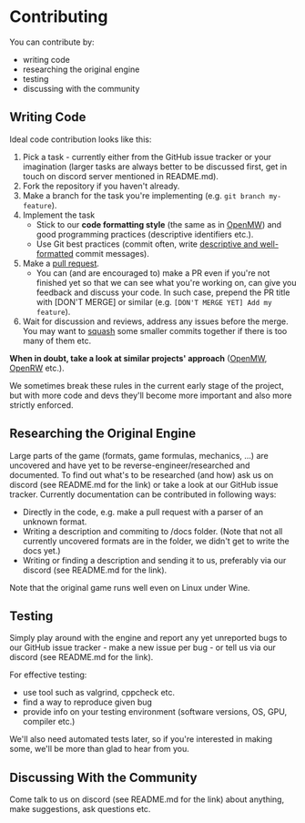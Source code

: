 # Contributing

You can contribute by:

- writing code
- researching the original engine
- testing
- discussing with the community

## Writing Code

Ideal code contribution looks like this:

1. Pick a task - currently either from the GitHub issue tracker or your imagination (larger tasks are always better to be discussed first, get in touch on discord server mentioned in README.md).
2. Fork the repository if you haven't already.
3. Make a branch for the task you're implementing (e.g. `git branch my-feature`).
4. Implement the task
   - Stick to our **code formatting style** (the same as in [OpenMW](https://wiki.openmw.org/index.php?title=Code_Formatting_Conventions)) and good programming practices (descriptive identifiers etc.).
   - Use Git best practices (commit often, write [descriptive and well-formatted](https://chris.beams.io/posts/git-commit/) commit messages).
5. Make a [pull request](https://help.github.com/articles/about-pull-requests/).
   - You can (and are encouraged to) make a PR even if you're not finished yet so that we can see what you're working on, can give you feedback and discuss your code. In such case, prepend the PR title with [DON'T MERGE] or similar (e.g. `[DON'T MERGE YET] Add my feature`).
6. Wait for discussion and reviews, address any issues before the merge. You may want to [squash](https://git-scm.com/book/en/v2/Git-Branching-Rebasing) some smaller commits together if there is too many of them etc.

**When in doubt, take a look at similar projects' approach** ([OpenMW](https://github.com/OpenMW/openmw), [OpenRW](https://github.com/rwengine/openrw) etc.).

We sometimes break these rules in the current early stage of the project, but with more code and devs they'll become more important and also more strictly enforced.

## Researching the Original Engine

Large parts of the game (formats, game formulas, mechanics, ...) are uncovered and have yet to be reverse-engineer/researched and documented. To find out what's to be researched (and how) ask us on discord (see README.md for the link) or take a look at our GitHub issue tracker. Currently documentation can be contributed in following ways:

- Directly in the code, e.g. make a pull request with a parser of an unknown format.
- Writing a description and commiting to /docs folder. (Note that not all currently uncovered formats are in the folder, we didn't get to write the docs yet.)
- Writing or finding a description and sending it to us, preferably via our discord (see README.md for the link).

Note that the original game runs well even on Linux under Wine.

## Testing

Simply play around with the engine and report any yet unreported bugs to our GitHub issue tracker - make a new issue per bug - or tell us via our discord (see README.md for the link).

For effective testing:
- use tool such as valgrind, cppcheck etc.
- find a way to reproduce given bug
- provide info on your testing environment (software versions, OS, GPU, compiler etc.)

We'll also need automated tests later, so if you're interested in making some, we'll be more than glad to hear from you.

## Discussing With the Community

Come talk to us on discord (see README.md for the link) about anything, make suggestions, ask questions etc.
